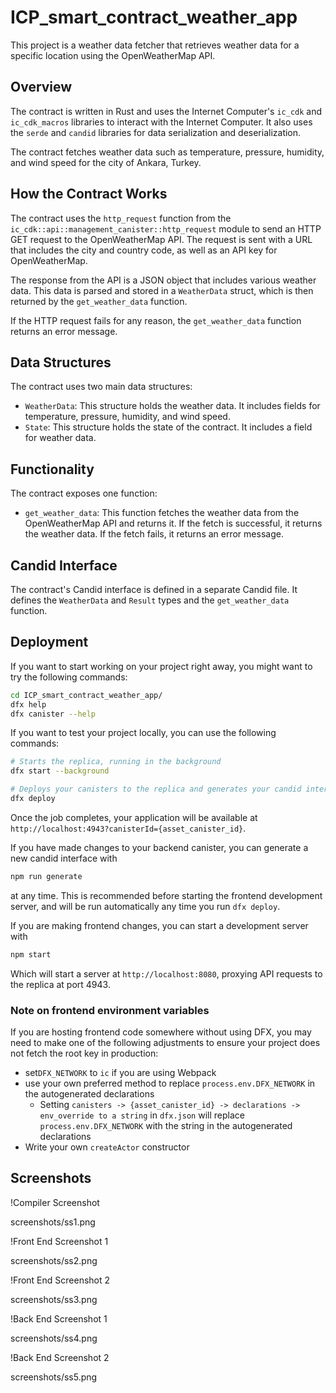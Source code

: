 # ICP_smart_contract_weather_app

This project is a weather data fetcher that retrieves weather data for a specific location using the OpenWeatherMap API.

## Overview

The contract is written in Rust and uses the Internet Computer's `ic_cdk` and `ic_cdk_macros` libraries to interact with the Internet Computer. It also uses the `serde` and `candid` libraries for data serialization and deserialization.

The contract fetches weather data such as temperature, pressure, humidity, and wind speed for the city of Ankara, Turkey.

## How the Contract Works

The contract uses the `http_request` function from the `ic_cdk::api::management_canister::http_request` module to send an HTTP GET request to the OpenWeatherMap API. The request is sent with a URL that includes the city and country code, as well as an API key for OpenWeatherMap.

The response from the API is a JSON object that includes various weather data. This data is parsed and stored in a `WeatherData` struct, which is then returned by the `get_weather_data` function.

If the HTTP request fails for any reason, the `get_weather_data` function returns an error message.

## Data Structures

The contract uses two main data structures:

- `WeatherData`: This structure holds the weather data. It includes fields for temperature, pressure, humidity, and wind speed.
- `State`: This structure holds the state of the contract. It includes a field for weather data.

## Functionality

The contract exposes one function:

- `get_weather_data`: This function fetches the weather data from the OpenWeatherMap API and returns it. If the fetch is successful, it returns the weather data. If the fetch fails, it returns an error message.

## Candid Interface

The contract's Candid interface is defined in a separate Candid file. It defines the `WeatherData` and `Result` types and the `get_weather_data` function.

## Deployment

If you want to start working on your project right away, you might want to try the following commands:

```bash
cd ICP_smart_contract_weather_app/
dfx help
dfx canister --help
```

If you want to test your project locally, you can use the following commands:

```bash
# Starts the replica, running in the background
dfx start --background

# Deploys your canisters to the replica and generates your candid interface
dfx deploy
```

Once the job completes, your application will be available at `http://localhost:4943?canisterId={asset_canister_id}`.

If you have made changes to your backend canister, you can generate a new candid interface with

```bash
npm run generate
```

at any time. This is recommended before starting the frontend development server, and will be run automatically any time you run `dfx deploy`.

If you are making frontend changes, you can start a development server with

```bash
npm start
```

Which will start a server at `http://localhost:8080`, proxying API requests to the replica at port 4943.

### Note on frontend environment variables

If you are hosting frontend code somewhere without using DFX, you may need to make one of the following adjustments to ensure your project does not fetch the root key in production:

- set`DFX_NETWORK` to `ic` if you are using Webpack
- use your own preferred method to replace `process.env.DFX_NETWORK` in the autogenerated declarations
  - Setting `canisters -> {asset_canister_id} -> declarations -> env_override to a string` in `dfx.json` will replace `process.env.DFX_NETWORK` with the string in the autogenerated declarations
- Write your own `createActor` constructor

## Screenshots

!Compiler Screenshot 

screenshots/ss1.png

!Front End Screenshot 1

screenshots/ss2.png

!Front End Screenshot 2

screenshots/ss3.png

!Back End Screenshot 1

screenshots/ss4.png

!Back End Screenshot 2

screenshots/ss5.png